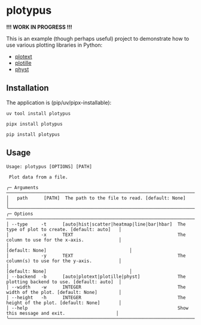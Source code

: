 # plotypus

**!!! WORK IN PROGRESS !!!**

This is an example (though perhaps useful) project to demonstrate how to use
various plotting libraries in Python:

- [plotext](https://github.com/piccolomo/plotext)
- [plotille](https://github.com/tammoippen/plotille)
- [physt](https://github.com/janpipek/physt)

## Installation

The application is (pip/uv/pipx-installable):

```
uv tool install plotypus
```

```
pipx install plotypus
```

```
pip install plotypus
```

## Usage

```
Usage: plotypus [OPTIONS] [PATH]

 Plot data from a file.

╭─ Arguments ─────────────────────────────────────────────────────────────────────────────────────────────────╮
│   path      [PATH]  The path to the file to read. [default: None]                                           │
╰─────────────────────────────────────────────────────────────────────────────────────────────────────────────╯
╭─ Options ───────────────────────────────────────────────────────────────────────────────────────────────────╮
│ --type     -t      [auto|hist|scatter|heatmap|line|bar|hbar]  The type of plot to create. [default: auto]   │
│            -x      TEXT                                       The column to use for the x-axis.             │
│                                                               [default: None]                               │
│            -y      TEXT                                       The column(s) to use for the y-axis.          │
│                                                               [default: None]                               │
│ --backend  -b      [auto|plotext|plotille|physt]              The plotting backend to use. [default: auto]  │
│ --width    -w      INTEGER                                    The width of the plot. [default: None]        │
│ --height   -h      INTEGER                                    The height of the plot. [default: None]       │
│ --help                                                        Show this message and exit.                   │
╰─────────────────────────────────────────────────────────────────────────────────────────────────────────────╯
```

